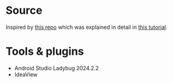 # Source
Inspired by [this repo][1] which was explained in detail in [this tutorial][2].

[1]: https://github.com/philipplackner/CalculatorPrep
[2]: https://www.youtube.com/watch?v=-aTcFJWxEQA

# Tools & plugins
- Android Studio Ladybug 2024.2.2
- IdeaView
